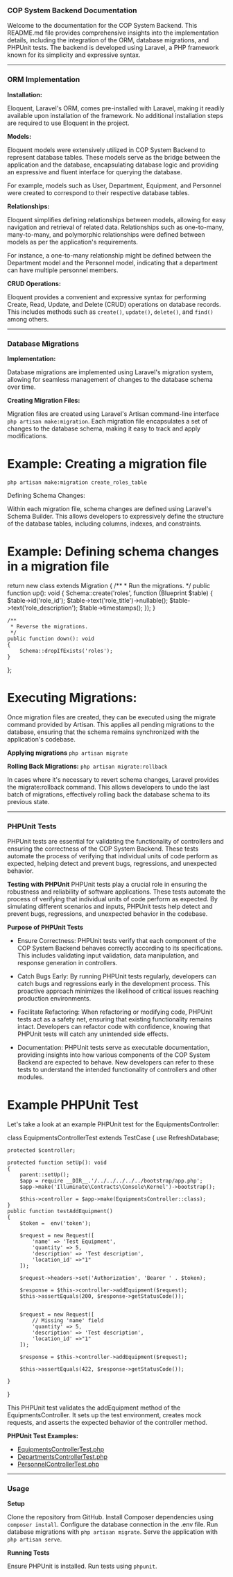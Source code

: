 ### COP System Backend Documentation

Welcome to the documentation for the COP System Backend. This README.md file provides comprehensive insights into the implementation details, including the integration of the ORM, database migrations, and PHPUnit tests. The backend is developed using Laravel, a PHP framework known for its simplicity and expressive syntax.

---

### ORM Implementation

**Installation:**

Eloquent, Laravel's ORM, comes pre-installed with Laravel, making it readily available upon installation of the framework. No additional installation steps are required to use Eloquent in the project.

**Models:**

Eloquent models were extensively utilized in COP System Backend to represent database tables. These models serve as the bridge between the application and the database, encapsulating database logic and providing an expressive and fluent interface for querying the database.

For example, models such as User, Department, Equipment, and Personnel were created to correspond to their respective database tables.

**Relationships:**

Eloquent simplifies defining relationships between models, allowing for easy navigation and retrieval of related data. Relationships such as one-to-many, many-to-many, and polymorphic relationships were defined between models as per the application's requirements.

For instance, a one-to-many relationship might be defined between the Department model and the Personnel model, indicating that a department can have multiple personnel members.

**CRUD Operations:**

Eloquent provides a convenient and expressive syntax for performing Create, Read, Update, and Delete (CRUD) operations on database records. This includes methods such as ``create()``, ``update()``, ``delete()``, and ``find()`` among others.

---

### Database Migrations

**Implementation:**

Database migrations are implemented using Laravel's migration system, allowing for seamless management of changes to the database schema over time.

**Creating Migration Files:**

Migration files are created using Laravel's Artisan command-line interface ``php artisan make:migration``. Each migration file encapsulates a set of changes to the database schema, making it easy to track and apply modifications.


# Example: Creating a migration file
``php artisan make:migration create_roles_table``

Defining Schema Changes:

Within each migration file, schema changes are defined using Laravel's Schema Builder. This allows developers to expressively define the structure of the database tables, including columns, indexes, and constraints.

# Example: Defining schema changes in a migration file

return new class extends Migration
{
    /**
     * Run the migrations.
     */
    public function up(): void
    {
        Schema::create('roles', function (Blueprint $table) {
            $table->id('role_id');
            $table->text('role_title')->nullable();
            $table->text('role_description');
            $table->timestamps();
        });
    }

    /**
     * Reverse the migrations.
     */
    public function down(): void
    {
        Schema::dropIfExists('roles');
    }
};

# Executing Migrations:

Once migration files are created, they can be executed using the migrate command provided by Artisan. This applies all pending migrations to the database, ensuring that the schema remains synchronized with the application's codebase.

**Applying migrations**
``php artisan migrate``

**Rolling Back Migrations:**
``php artisan migrate:rollback``

In cases where it's necessary to revert schema changes, Laravel provides the migrate:rollback command. This allows developers to undo the last batch of migrations, effectively rolling back the database schema to its previous state.

---

### PHPUnit Tests

PHPUnit tests are essential for validating the functionality of controllers and ensuring the correctness of the COP System Backend. These tests automate the process of verifying that individual units of code perform as expected, helping detect and prevent bugs, regressions, and unexpected behavior.

**Testing with PHPUnit**
PHPUnit tests play a crucial role in ensuring the robustness and reliability of software applications. These tests automate the process of verifying that individual units of code perform as expected. By simulating different scenarios and inputs, PHPUnit tests help detect and prevent bugs, regressions, and unexpected behavior in the codebase.

**Purpose of PHPUnit Tests**
- Ensure Correctness: PHPUnit tests verify that each component of the COP System Backend behaves correctly according to its specifications. This includes validating input validation, data manipulation, and response generation in controllers.

- Catch Bugs Early: By running PHPUnit tests regularly, developers can catch bugs and regressions early in the development process. This proactive approach minimizes the likelihood of critical issues reaching production environments.

- Facilitate Refactoring: When refactoring or modifying code, PHPUnit tests act as a safety net, ensuring that existing functionality remains intact. Developers can refactor code with confidence, knowing that PHPUnit tests will catch any unintended side effects.

- Documentation: PHPUnit tests serve as executable documentation, providing insights into how various components of the COP System Backend are expected to behave. New developers can refer to these tests to understand the intended functionality of controllers and other modules.


# Example PHPUnit Test

Let's take a look at an example PHPUnit test for the EquipmentsController:

class EquipmentsControllerTest extends TestCase
{
    use RefreshDatabase;

    protected $controller;

    protected function setUp(): void
    {
        parent::setUp();
        $app = require __DIR__.'/../../../../../bootstrap/app.php';
        $app->make('Illuminate\Contracts\Console\Kernel')->bootstrap();

        $this->controller = $app->make(EquipmentsController::class);
    }
    public function testAddEquipment()
    {
        $token =  env('token');

        $request = new Request([
            'name' => 'Test Equipment',
            'quantity' => 5,
            'description' => 'Test description',
            'location_id' =>"1"
        ]);

        $request->headers->set('Authorization', 'Bearer ' . $token);

        $response = $this->controller->addEquipment($request);
        $this->assertEquals(200, $response->getStatusCode());


        $request = new Request([
            // Missing 'name' field
            'quantity' => 5,
            'description' => 'Test description',
            'location_id' =>"1"
        ]);

        $response = $this->controller->addEquipment($request);

        $this->assertEquals(422, $response->getStatusCode());

    }
}

This PHPUnit test validates the addEquipment method of the EquipmentsController. It sets up the test environment, creates mock requests, and asserts the expected behavior of the controller method.

**PHPUnit Test Examples:**

- [EquipmentsControllerTest.php](cop-sys-backend/cop-sys-backend/tests/Http/Controllers/API/V1/EquipmentsControllerTest.php)
- [DepartmentsControllerTest.php](cop-sys-backend/cop-sys-backend/tests/Http/Controllers/API/V1/DepartmentsControllerTest.php)
- [PersonnelControllerTest.php](cop-sys-backend/cop-sys-backend/tests/Http/Controllers/API/V1/PersonnelControllerTest.php)

---

### Usage

**Setup**

Clone the repository from GitHub.
Install Composer dependencies using ``composer install``.
Configure the database connection in the .env file.
Run database migrations with ``php artisan migrate``.
Serve the application with ``php artisan serve``.

**Running Tests**

Ensure PHPUnit is installed.
Run tests using ``phpunit``.
